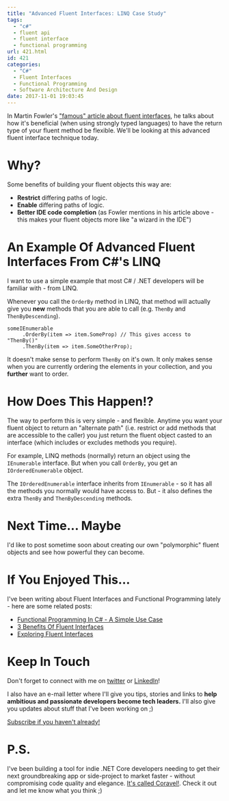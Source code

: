```yaml
---
title: "Advanced Fluent Interfaces: LINQ Case Study"
tags:
  - "c#"
  - fluent api
  - fluent interface
  - functional programming
url: 421.html
id: 421
categories:
  - "C#"
  - Fluent Interfaces
  - Functional Programming
  - Software Architecture And Design
date: 2017-11-01 19:03:45
---
```


In Martin Fowler's ["famous" article about fluent interfaces](https://www.martinfowler.com/bliki/FluentInterface.html), he talks about how it's beneficial (when using strongly typed languages) to have the return type of your fluent method be flexible. We'll be looking at this advanced fluent interface technique today.<!--more-->

# Why?

Some benefits of building your fluent objects this way are:

- **Restrict** differing paths of logic.
- **Enable** differing paths of logic.
- **Better IDE code completion** (as Fowler mentions in his article above - this makes your fluent objects more like "a wizard in the IDE")

# An Example Of Advanced Fluent Interfaces From C#'s LINQ

I want to use a simple example that most C# / .NET developers will be familiar with - from LINQ.

Whenever you call the `OrderBy` method in LINQ, that method will actually give you **new** methods that you are able to call (e.g. `ThenBy` and `ThenByDescending`).

```
someIEnumerable
     .OrderBy(item => item.SomeProp) // This gives access to "ThenBy()"
     .ThenBy(item => item.SomeOtherProp);
```

It doesn't make sense to perform `ThenBy` on it's own. It only makes sense when you are currently ordering the elements in your collection, and you **further** want to order.

# How Does This Happen!?

The way to perform this is very simple - and flexible. Anytime you want your fluent object to return an "alternate path" (i.e. restrict or add methods that are accessible to the caller) you just return the fluent object casted to an interface (which includes or excludes methods you require).

For example, LINQ methods (normally) return an object using the `IEnumerable` interface. But when you call `OrderBy`, you get an `IOrderedEnumerable` object.

The `IOrderedEnumerable` interface inherits from `IEnumerable` - so it has all the methods you normally would have access to. But - it also defines the extra `ThenBy` and `ThenByDescending` methods.

# Next Time... Maybe

I'd like to post sometime soon about creating our own "polymorphic" fluent objects and see how powerful they can become.

# If You Enjoyed This...

I've been writing about Fluent Interfaces and Functional Programming lately - here are some related posts:

- [Functional Programming In C# - A Simple Use Case](https://www.blog.jamesmichaelhickey.com/csharp-functional-programming-a-simple-use-case/)
- [3 Benefits Of Fluent Interfaces](https://www.blog.jamesmichaelhickey.com/3-benefits-fluent-interfaces/)
- [Exploring Fluent Interfaces](https://www.blog.jamesmichaelhickey.com/exploring-fluent-interface/)

# Keep In Touch

Don't forget to connect with me on [twitter](https://twitter.com/jamesmh_dev) or [LinkedIn](https://www.linkedin.com/in/jamesmhickey/)!

I also have an e-mail letter where I'll give you tips, stories and links to **help ambitious and passionate developers become tech leaders.** I'll also give you updates about stuff that I've been working on ;)

[Subscribe if you haven't already!](https://tinyletter.com/jamesmh)

# P.S.

I've been building a tool for indie .NET Core developers needing to get their next groundbreaking app or side-project to market faster - without compromising code quality and elegance. [It's called Coravel!](https://github.com/jamesmh/coravel). Check it out and let me know what you think ;)
